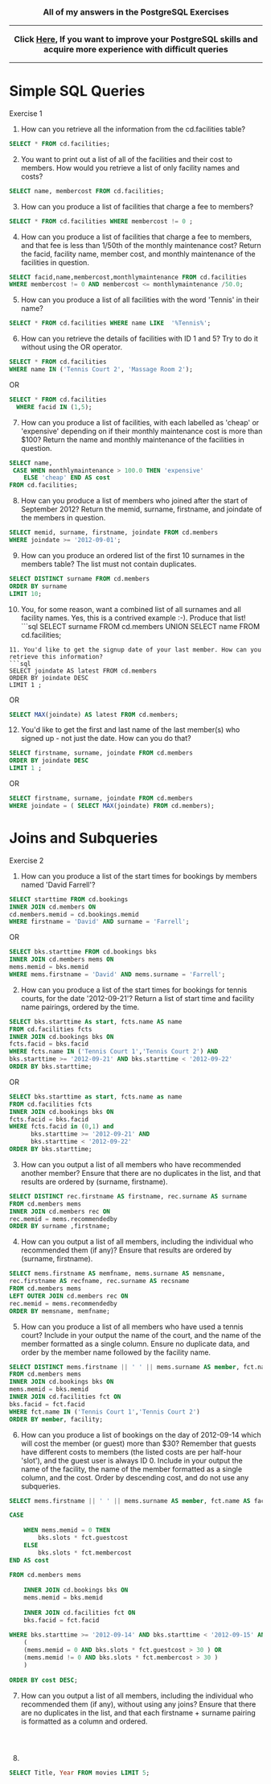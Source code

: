 <h3 align="center"> All of my answers in the PostgreSQL Exercises <hr>

Click [Here](https://pgexercises.com/), If you want to improve your PostgreSQL skills and acquire more experience with difficult queries  <hr>


# Simple SQL Queries

Exercise 1 

1. How can you retrieve all the information from the cd.facilities table?
```sql
SELECT * FROM cd.facilities;
```
2. You want to print out a list of all of the facilities and their cost to members. How would you retrieve a list of only facility names and costs?
```sql
SELECT name, membercost FROM cd.facilities;
```
3. How can you produce a list of facilities that charge a fee to members?
```sql
SELECT * FROM cd.facilities WHERE membercost != 0 ;
```
4. How can you produce a list of facilities that charge a fee to members, and that fee is less than 1/50th of the monthly maintenance cost? Return the facid, facility name, member cost, and monthly maintenance of the facilities in question.
```sql
SELECT facid,name,membercost,monthlymaintenance FROM cd.facilities 
WHERE membercost != 0 AND membercost <= monthlymaintenance /50.0;
```
5. How can you produce a list of all facilities with the word 'Tennis' in their name?
```sql
SELECT * FROM cd.facilities WHERE name LIKE  '%Tennis%';
```
6. How can you retrieve the details of facilities with ID 1 and 5? Try to do it without using the OR operator.
```sql
SELECT * FROM cd.facilities 
WHERE name IN ('Tennis Court 2', 'Massage Room 2');
```
OR 
```sql
SELECT * FROM cd.facilities 
  WHERE facid IN (1,5);                                                                                                                  
```
7. How can you produce a list of facilities, with each labelled as 'cheap' or 'expensive' depending on if their monthly maintenance cost is more than $100? 
   Return the name and monthly maintenance of the facilities in question.
```sql
SELECT name, 
 CASE WHEN monthlymaintenance > 100.0 THEN 'expensive'
	ELSE 'cheap' END AS cost
FROM cd.facilities;               
```

8. How can you produce a list of members who joined after the start of September 2012? 
   Return the memid, surname, firstname, and joindate of the members in question.
```sql
SELECT memid, surname, firstname, joindate FROM cd.members
WHERE joindate >= '2012-09-01';  
```                                                         
9. How can you produce an ordered list of the first 10 surnames in the members table? The list must not contain duplicates.
```sql                                                         
SELECT DISTINCT surname FROM cd.members 
ORDER BY surname
LIMIT 10;
```                                                         
10. You, for some reason, want a combined list of all surnames and all facility names. Yes, this is a contrived example :-). Produce that list!                                   ```sql
SELECT surname FROM cd.members 
UNION 
SELECT name FROM cd.facilities;
```                      
11. You'd like to get the signup date of your last member. How can you retrieve this information?
```sql
SELECT joindate AS latest FROM cd.members 
ORDER BY joindate DESC
LIMIT 1 ;
```
	
OR 
	
```sql
SELECT MAX(joindate) AS latest FROM cd.members;
```  
12. You'd like to get the first and last name of the last member(s) who signed up - not just the date. How can you do that?
```sql
SELECT firstname, surname, joindate FROM cd.members
ORDER BY joindate DESC
LIMIT 1 ;
```    
OR 
```sql
SELECT firstname, surname, joindate FROM cd.members
WHERE joindate = ( SELECT MAX(joindate) FROM cd.members);
```   
  
  
# Joins and Subqueries

Exercise 2 

1. How can you produce a list of the start times for bookings by members named 'David Farrell'?
```sql
SELECT starttime FROM cd.bookings
INNER JOIN cd.members ON 
cd.members.memid = cd.bookings.memid 
WHERE firstname = 'David' AND surname = 'Farrell';
```
	
OR 
	
```sql
SELECT bks.starttime FROM cd.bookings bks
INNER JOIN cd.members mems ON
mems.memid = bks.memid
WHERE mems.firstname = 'David' AND mems.surname = 'Farrell';
```
2. How can you produce a list of the start times for bookings for tennis courts, for the date '2012-09-21'? 
Return a list of start time and facility name pairings, ordered by the time.
```sql
SELECT bks.starttime As start, fcts.name AS name 
FROM cd.facilities fcts
INNER JOIN cd.bookings bks ON 
fcts.facid = bks.facid
WHERE fcts.name IN ('Tennis Court 1','Tennis Court 2') AND
bks.starttime >= '2012-09-21' AND bks.starttime < '2012-09-22'
ORDER BY bks.starttime;
```
						       
OR
						       
```sql
SELECT bks.starttime as start, fcts.name as name
FROM cd.facilities fcts
INNER JOIN cd.bookings bks ON 
fcts.facid = bks.facid
WHERE fcts.facid in (0,1) and
	  bks.starttime >= '2012-09-21' AND
	  bks.starttime < '2012-09-22'
ORDER BY bks.starttime;   
```						       
3. How can you output a list of all members who have recommended another member? 
Ensure that there are no duplicates in the list, and that results are ordered by (surname, firstname).
```sql
SELECT DISTINCT rec.firstname AS firstname, rec.surname AS surname 
FROM cd.members mems 
INNER JOIN cd.members rec ON
rec.memid = mems.recommendedby
ORDER BY surname ,firstname;
```	       
4. How can you output a list of all members, including the individual who recommended them (if any)? Ensure that results are ordered by (surname, firstname).
```sql
SELECT mems.firstname AS memfname, mems.surname AS memsname, 
rec.firstname AS recfname, rec.surname AS recsname
FROM cd.members mems
LEFT OUTER JOIN cd.members rec ON 
rec.memid = mems.recommendedby
ORDER BY memsname, memfname;
```
5. How can you produce a list of all members who have used a tennis court? 
Include in your output the name of the court, and the name of the member formatted as a single column. Ensure no duplicate data, and order by the member name followed by the facility name. 
```sql
SELECT DISTINCT mems.firstname || ' ' || mems.surname AS member, fct.name AS facility 
FROM cd.members mems 
INNER JOIN cd.bookings bks ON 
mems.memid = bks.memid 
INNER JOIN cd.facilities fct ON 
bks.facid = fct.facid
WHERE fct.name IN ('Tennis Court 1','Tennis Court 2')
ORDER BY member, facility;
```
6. How can you produce a list of bookings on the day of 2012-09-14 which will cost the member (or guest) more than $30? 
Remember that guests have different costs to members (the listed costs are per half-hour 'slot'), and the guest user is always ID 0. 
Include in your output the name of the facility, the name of the member formatted as a single column, and the cost. Order by descending cost, and do not use any subqueries.
```sql
SELECT mems.firstname || ' ' || mems.surname AS member, fct.name AS facility,

CASE 
	
	WHEN mems.memid = 0 THEN 
		bks.slots * fct.guestcost
	ELSE 
		bks.slots * fct.membercost
END AS cost
	
FROM cd.members mems 
	
	INNER JOIN cd.bookings bks ON
	mems.memid = bks.memid
	
	INNER JOIN cd.facilities fct ON 
	bks.facid = fct.facid
	
WHERE bks.starttime >= '2012-09-14' AND bks.starttime < '2012-09-15' AND 
	(
	(mems.memid = 0 AND bks.slots * fct.guestcost > 30 ) OR 
	(mems.memid != 0 AND bks.slots * fct.membercost > 30 ) 
	)
	
ORDER BY cost DESC;			       
```
7. How can you output a list of all members, including the individual who recommended them (if any), without using any joins? 
Ensure that there are no duplicates in the list, and that each firstname + surname pairing is formatted as a column and ordered. 
```sql

	
```
8. 
```sql
SELECT Title, Year FROM movies LIMIT 5;
```

  

